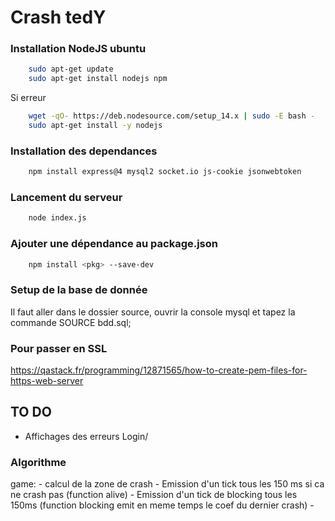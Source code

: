 # Crash tedY

### Installation NodeJS ubuntu

```bash
    sudo apt-get update
    sudo apt-get install nodejs npm
```

Si erreur

```bash
    wget -qO- https://deb.nodesource.com/setup_14.x | sudo -E bash -
    sudo apt-get install -y nodejs
```

### Installation des dependances
```bash
    npm install express@4 mysql2 socket.io js-cookie jsonwebtoken
```

### Lancement du serveur

```bash
    node index.js
```
### Ajouter une dépendance au package.json
```bash 
    npm install <pkg> --save-dev
```
### Setup de la base de donnée

Il faut aller dans le dossier source, ouvrir la console mysql et tapez la commande SOURCE bdd.sql;


### Pour passer en SSL

https://qastack.fr/programming/12871565/how-to-create-pem-files-for-https-web-server


## TO DO

- Affichages des erreurs Login/

### Algorithme

game:
    - calcul de la zone de crash
    - Emission d'un tick tous les 150 ms si ca ne crash pas (function alive)
    - Emission d'un tick de blocking tous les 150ms (function blocking emit en meme temps le coef du dernier crash)
    - 


